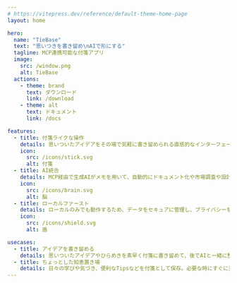 ```yaml
---
# https://vitepress.dev/reference/default-theme-home-page
layout: home

hero:
  name: "TieBase"
  text: "思いつきを書き留め\nAIで形にする"
  tagline: MCP連携可能な付箋アプリ
  image:
    src: /window.png
    alt: TieBase
  actions:
    - theme: brand
      text: ダウンロード
      link: /download
    - theme: alt
      text: ドキュメント
      link: /docs

features:
  - title: 付箋ライクな操作
    details: 思いついたアイデアをその場で気軽に書き留められる直感的なインターフェース
    icon:
      src: /icons/stick.svg
      alt: 付箋
  - title: AI統合
    details: MCP経由で生成AIがメモを用いて、自動的にドキュメント化や市場調査や設計に活用
    icon:
      src: /icons/brain.svg
      alt: 脳
  - title: ローカルファースト
    details: ローカルのみでも動作するため、データをセキュアに管理し、プライバシーを重視した設計
    icon:
      src: /icons/shield.svg
      alt: 盾

usecases:
  - title: アイデアを書き留める
    details: 思いついたアイデアやひらめきを素早く付箋に書き留めて、後でAIと一緒に整理・発展させることができます。会議中のメモや散歩中の思いつきも、その場ですぐに記録できます。
  - title: ちょっとした知恵置き場
    details: 日々の学びや気づき、便利なTipsなどを付箋として保存。必要な時にすぐに見つけられ、AIが関連する情報を組み合わせて新しい洞察を提供してくれます。
---
```

